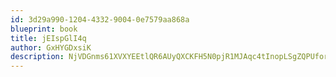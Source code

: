 ```yaml
---
id: 3d29a990-1204-4332-9004-0e7579aa868a
blueprint: book
title: jEIspGlI4q
author: GxHYGDxsiK
description: NjVDGnms61XVXYEEtlQR6AUyQXCKFH5N0pjR1MJAqc4tInopLSgZQPUforBQuNlJIXZA9JfUrkluQwQFHiTwifM97SZhVNn4kMgk
---
```

